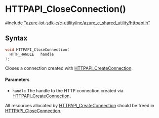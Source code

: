 # HTTPAPI_CloseConnection()

\#include ["azure-iot-sdk-c/c-utility/inc/azure_c_shared_utility/httpapi.h"](../iot-c-ref-httpapi-h.md)  

## Syntax

```C
void HTTPAPI_CloseConnection(
  HTTP_HANDLE  	handle
);

```

Closes a connection created with [HTTPAPI_CreateConnection](#httpapi_8h_1a96629fdbe1b52a5357da60bb1248b174).

#### Parameters
* `handle` The handle to the HTTP connection created via [HTTPAPI_CreateConnection](#httpapi_8h_1a96629fdbe1b52a5357da60bb1248b174).

All resources allocated by [HTTPAPI_CreateConnection](#httpapi_8h_1a96629fdbe1b52a5357da60bb1248b174) should be freed in [HTTPAPI_CloseConnection](#httpapi_8h_1aed5a7f4253357457399d03dad763d904).

